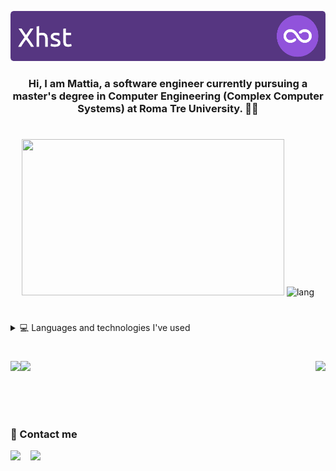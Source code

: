 <!--                                               
 8b        d8  88                               
  Y8,    ,8P   88                        ,d     
    8b  d8'    88                        88     
     Y88P      88,dPPYba,   ,adPPYba,  MM88MMM  
     d88b      88P'     8a  I8           88     
   ,8P  Y8,    88       88     Y8ba,     88     
  d8'     8b   88       88  aa    ]8I    88,    
 8P        Y8  88       88   `YbbdP"'    "Y888  
-->

<p align="center"> 
<img src="./assets/header.png" />
</p>
                                               
<h3 align="center">Hi, I am Mattia, a software engineer currently pursuing a master's degree in Computer Engineering (Complex Computer Systems) at Roma Tre University. 🐒🦥 </h3>

#

<p align="center"> 
 <picture>
  <source
    srcset="https://github-readme-stats.vercel.app/api?include_all_commits=true&title_color=3ed784&icon_color=9153DB&text_color=fff&custom_title=📈%20GitHub%20stats&hide_rank=true&show_icons=true&disable_animations=true&locale=en&hide_border=true&theme=transparent&username=Xhst"
    media="(prefers-color-scheme: dark)"
  />
  <source
    srcset="https://github-readme-stats.vercel.app/api?include_all_commits=true&title_color=3ed784&icon_color=9153DB&text_color=1F2328&custom_title=📈%20GitHub%20stats&hide_rank=true&show_icons=true&disable_animations=true&locale=en&hide_border=true&theme=transparent&username=Xhst"
    media="(prefers-color-scheme: light), (prefers-color-scheme: no-preference)"
  />
  <img src="https://github-readme-stats.vercel.app/api?include_all_commits=true&title_color=3ed784&icon_color=9153DB&custom_title=📈%20GitHub%20stats&hide_rank=true&show_icons=true&disable_animations=true&locale=en&hide_border=true&username=Xhst" width="420" height="250"/>
</picture>

 <picture>
  <source
    srcset="https://github-readme-stats.vercel.app/api/top-langs?title_color=3ed784&icon_color=9153DB&text_color=fff&custom_title=🔥%20Most%20used%20languages&show_icons=true&locale=en&layout=compact&hide=jupyter%20notebook&langs_count=10&hide_border=true&theme=transparent&username=Xhst"
    media="(prefers-color-scheme: dark)"
  />
  <source
    srcset="https://github-readme-stats.vercel.app/api/top-langs?title_color=3ed784&icon_color=9153DB&text_color=1F2328&custom_title=🔥%20Most%20used%20languages&show_icons=true&locale=en&layout=compact&hide=jupyter%20notebook&langs_count=10&hide_border=true&theme=transparent&username=Xhst"
    media="(prefers-color-scheme: light), (prefers-color-scheme: no-preference)"
  />
  <img src="https://github-readme-stats.vercel.app/api/top-langs?title_color=3ed784&icon_color=9153DB&custom_title=🔥%20Most%20used%20languages&show_icons=true&locale=en&layout=compact&hide=jupyter%20notebook&langs_count=10&hide_border=true&username=Xhst" alt="lang" width="420" height="250"/> 
</picture>

#

<details><summary>💻 Languages ​​and technologies I've used</summary>
<p>
  <!-- https://github.com/tandpfun/skill-icons#icons-list -->
 <h4>Languages</h4>
 <img src="https://skillicons.dev/icons?i=java,cs,c,cpp,js,ts,py,html,css,sass,php,rust,lua,ocaml,latex">
 <h4>Technologies</h4>
 <img src="https://skillicons.dev/icons?i=spring,docker,nodejs,godot,unity,vue,ros,jquery,bootstrap,matlab,postgres,mysql,raspberrypi,wordpress,gradle,maven,hibernate,postman,kafka">
</p>
</details>

<!-- #
<details>
<summary><h3>About me 💥</h3></summary>
<p>
 <img src="./assets/cre.png" align="right" width="350" />
 <b>My main IT fields of interest are:</b> <br>
- 📚 &nbsp; Theory of computation and math <br>
- 📐 &nbsp; Software architecture and design <br>
- 🛠️ &nbsp; Algorithms and data structures <br>
- 🌐 &nbsp; Web development <br>
- 🕹️ &nbsp; Game development <br>
- 💻 &nbsp; Parallel and distributed computing <br><br>
 <b>I'm also interested in:</b> <br>
- 🌱  &nbsp; Climate and environment <br>
- 🍽️  &nbsp; Cooking <br>
- 🐛  &nbsp; Animals <br>
- 🧪  &nbsp; Science <br>
- 🧠  &nbsp; Psychology <br><br>
</p>
</details>
-->

#

<img src="https://github-readme-activity-graph.vercel.app/graph?username=Xhst&custom_title=Xhst's%20activity%20graph&bg_color=00000000&color=9153DB&line=9153DB&point=FF64DA&area_color=FF64DA&title_color=3ed784&area=true&hide_border=true" />

<img align="left" src="https://readme-typing-svg.demolab.com?font=Fira+Code&weight=300&size=15&pause=3000&color=3ED784&center=true&vCenter=true&random=false&width=435&height=18&lines=01011000+01101000+01110011+01110100+" />
<img align="right" src="https://komarev.com/ghpvc/?username=Xhst&style=flat-square&color=3ED784"/>

<br><br>

#

<h3>🔎 Contact me</h3>

<a href="https://discordapp.com/users/330365321519169536"><img src="https://skillicons.dev/icons?i=discord"></a>
&nbsp;&nbsp;
<a href="mailto:xhstmtt@gmail.com"><img src="https://skillicons.dev/icons?i=gmail"></a>

<!--
**Xhst/Xhst** is a ✨ _special_ ✨ repository because its `README.md` (this file) appears on your GitHub profile.

Here are some ideas to get you started:

- 🔭 I’m currently working on ...
- 🌱 I’m currently learning ...
- 👯 I’m looking to collaborate on ...
- 🤔 I’m looking for help with ...
- 💬 Ask me about ...
- 📫 How to reach me: ...
- 😄 Pronouns: ...
- ⚡ Fun fact: ...
-->
